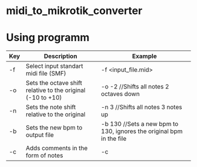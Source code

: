 # midi_to_mikrotik_converter

# Using programm

| Key | Description | Example |
| ------ | ------ | ------ |
| -f | Select input standart midi file (SMF) | -f <input_file.mid> |
| -o | Sets the octave shift relative to the original (-10 to +10) | -o -2 //Shifts all notes 2 octaves down |
| -n | Sets the note shift relative to the original | -n 3 //Shifts all notes 3 notes up |
| -b | Sets the new bpm to output file | -b 130 //Sets a new bpm to 130, ignores the original bpm in the file |
| -c | Adds comments in the form of notes | -c |